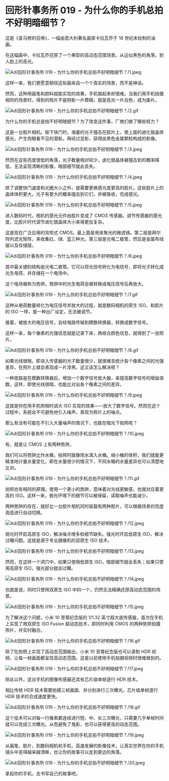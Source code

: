 # 回形针事务所 019 - 为什么你的手机总拍不好明暗细节？

这是《圣马修的召唤》，一幅由意大利著名画家卡拉瓦乔于 16 世纪末绘制的油画。

在这幅画中，卡拉瓦乔还原了一个典型的高动态范围场景。从近似黑色的角落，到人脸上的高光。

![Ad/回形针事务所 019 - 为什么你的手机总拍不好明暗细节？/1.jpeg](https://file.hsyhx.top/iPaperClipICU/web/assets/image/文字稿/Ad/回形针事务所%20019%20-%20为什么你的手机总拍不好明暗细节？/1.jpeg?imageMogr2/format/avif)

这样一来，我们更愿意相信这些画来自一个个真实的场景，而不是神话。

然而，这种用画笔和颜料就能实现的效果，手机做起来却很难。当我们用手机拍摄相同的场景时，得到的照片不是阴影一片模糊，就是高光一片白色，成为废片。

![Ad/回形针事务所 019 - 为什么你的手机总拍不好明暗细节？/2.gif](https://file.hsyhx.top/iPaperClipICU/web/assets/image/文字稿/Ad/回形针事务所%20019%20-%20为什么你的手机总拍不好明暗细节？/2.gif?imageMogr2/format/avif)

为什么你的手机总是拍不好明暗细节？为了改变这件事，厂商们做了哪些努力？

这是一台胶片相机。按下快门时，海量的光子撞击在胶片上，使上面的卤化银晶体感光，产生肉眼看不见的潜影。再经过显影，获得由黑色金属颗粒构成的影像。

![Ad/回形针事务所 019 - 为什么你的手机总拍不好明暗细节？/3.jpeg](https://file.hsyhx.top/iPaperClipICU/web/assets/image/文字稿/Ad/回形针事务所%20019%20-%20为什么你的手机总拍不好明暗细节？/3.jpeg?imageMogr2/format/avif)

然而在这些亮度很低的角落，光子数量相对较少，卤化银晶体被撞击到的概率降低，无法呈现清晰的影像，暗部细节就此丢失。

![Ad/回形针事务所 019 - 为什么你的手机总拍不好明暗细节？/4.jpeg](https://file.hsyhx.top/iPaperClipICU/web/assets/image/文字稿/Ad/回形针事务所%20019%20-%20为什么你的手机总拍不好明暗细节？/4.jpeg?imageMogr2/format/avif)

除了调整快门速度和光圈大小之外，就需要更换感光度更高的胶片。这些胶片上的晶体体积更大，光子有更大的概率撞击到它们，并被吸收，完成感光。

![Ad/回形针事务所 019 - 为什么你的手机总拍不好明暗细节？/5.jpeg](https://file.hsyhx.top/iPaperClipICU/web/assets/image/文字稿/Ad/回形针事务所%20019%20-%20为什么你的手机总拍不好明暗细节？/5.jpeg?imageMogr2/format/avif)

进入数码时代，相机的感光元件由胶片变成了 CMOS 传感器。调节传感器的感光度，比胶片时代调节卤化银晶体大小来得更加复杂。

这是现在广泛应用的背照式 CMOS。最上面是用来聚光的微透镜。第二层是拜尔阵列滤光矩阵，来收集红、绿、蓝三种光。第三层是光电二极管，然后是金属布线层以及存储层。

![Ad/回形针事务所 019 - 为什么你的手机总拍不好明暗细节？/6.jpeg](https://file.hsyhx.top/iPaperClipICU/web/assets/image/文字稿/Ad/回形针事务所%20019%20-%20为什么你的手机总拍不好明暗细节？/6.jpeg?imageMogr2/format/avif)

其中最关键的结构是光电二极管。它可以将光信号转化为电信号，即将光子转化成光生电荷，并存储在一个电场中。

这个电场被称为势阱。势阱中的光生电荷会被转换成电压信号后再放大。

![Ad/回形针事务所 019 - 为什么你的手机总拍不好明暗细节？/7.gif](https://file.hsyhx.top/iPaperClipICU/web/assets/image/文字稿/Ad/回形针事务所%20019%20-%20为什么你的手机总拍不好明暗细节？/7.gif?imageMogr2/format/avif)

这种从电荷数量转化为电压信号并放大的过程，就是数码相机的原生 ISO，和胶片的 ISO 一样，是一种出厂设定，无法被调节。

接着，被放大的电压信号，会经电路传输到模数转换器，转换成数字信号。

这样一来，每个像素的光强信息就能记录下来，再结合颜色信息，就得到了一张照片。

![Ad/回形针事务所 019 - 为什么你的手机总拍不好明暗细节？/8.gif](https://file.hsyhx.top/iPaperClipICU/web/assets/image/文字稿/Ad/回形针事务所%20019%20-%20为什么你的手机总拍不好明暗细节？/8.gif?imageMogr2/format/avif)

如果光线很暗，即进入传感器的光子数量很少，就很难去统计各个像素之间的光强差异，在照片上就会表现成一片漆黑。这又该怎么解决呢？

一种思路是在模数转换器后，增加一个数字信号放大器，来提高数字信号的增益倍数。这样，即使光线很暗，也能比对出各个像素之间的差异。

![Ad/回形针事务所 019 - 为什么你的手机总拍不好明暗细节？/9.jpeg](https://file.hsyhx.top/iPaperClipICU/web/assets/image/文字稿/Ad/回形针事务所%20019%20-%20为什么你的手机总拍不好明暗细节？/9.jpeg?imageMogr2/format/avif)

这就是你在用手机照相时调大 ISO 实现的效果——放大了数字信号。然而在这个过程中，系统会不可避免地引入噪声，表现为照片上的噪点。

那么有没有可能在不引入大量噪声的情况下，也能在暗光下拍照呢？

![Ad/回形针事务所 019 - 为什么你的手机总拍不好明暗细节？/10.jpeg](https://file.hsyhx.top/iPaperClipICU/web/assets/image/文字稿/Ad/回形针事务所%20019%20-%20为什么你的手机总拍不好明暗细节？/10.jpeg?imageMogr2/format/avif)

有，就是让 CMOS 上有两种势阱。

我们可以将势阱比作水桶，拍照时就像雨水滴入水桶。缩小桶的体积，我们就能更精准地计量水量变化，即在水量很少的情况下，不同水桶的水量差异也可以清楚地比对。

![Ad/回形针事务所 019 - 为什么你的手机总拍不好明暗细节？/11.gif](https://file.hsyhx.top/iPaperClipICU/web/assets/image/文字稿/Ad/回形针事务所%20019%20-%20为什么你的手机总拍不好明暗细节？/11.gif?imageMogr2/format/avif)

拍照也有相同的原理。使用一个更小的势阱，意味着对光线更敏感，也就对应着更高的 ISO。这样一来，弱光环境下的细节可以被保留，读取噪声也能减少。

两种势阱的存在，就好比一台胶片相机同时装载有两种胶片，可以根据场景的亮度高低进行自动切换。

![Ad/回形针事务所 019 - 为什么你的手机总拍不好明暗细节？/12.jpeg](https://file.hsyhx.top/iPaperClipICU/web/assets/image/文字稿/Ad/回形针事务所%20019%20-%20为什么你的手机总拍不好明暗细节？/12.jpeg?imageMogr2/format/avif)

弱光时开启高原生 ISO，解决噪点增多和细节缺失。强光时开启低原生 ISO，解决过曝问题。这就是源于专业摄像机的双原生 ISO 技术。

![Ad/回形针事务所 019 - 为什么你的手机总拍不好明暗细节？/13.jpeg](https://file.hsyhx.top/iPaperClipICU/web/assets/image/文字稿/Ad/回形针事务所%20019%20-%20为什么你的手机总拍不好明暗细节？/13.jpeg?imageMogr2/format/avif)

然而，在这样一个洞穴中，如果只使用低原生 ISO，暗部细节就会丢失；如果只使用高原生 ISO，强光部分就会过曝。

![Ad/回形针事务所 019 - 为什么你的手机总拍不好明暗细节？/14.jpeg](https://file.hsyhx.top/iPaperClipICU/web/assets/image/文字稿/Ad/回形针事务所%20019%20-%20为什么你的手机总拍不好明暗细节？/14.jpeg?imageMogr2/format/avif)

也就是说，同时只使用双原生 ISO 中的一个，仍然无法精确还原高动态范围的场景。

![Ad/回形针事务所 019 - 为什么你的手机总拍不好明暗细节？/15.jpeg](https://file.hsyhx.top/iPaperClipICU/web/assets/image/文字稿/Ad/回形针事务所%20019%20-%20为什么你的手机总拍不好明暗细节？/15.jpeg?imageMogr2/format/avif)

为了解决这个问题，小米 10 至尊纪念版的 1/1.32 英寸超大底传感器，首次在手机上实现了用双原生 ISO Fusion 超动态技术，即同时利用 CMOS 的两种势阱拍摄照片，并实时融合。

![Ad/回形针事务所 019 - 为什么你的手机总拍不好明暗细节？/16.gif](https://file.hsyhx.top/iPaperClipICU/web/assets/image/文字稿/Ad/回形针事务所%20019%20-%20为什么你的手机总拍不好明暗细节？/16.gif?imageMogr2/format/avif)

除了在拍照上实现了高动态范围输出，小米 10 至尊纪念版也可以录制 HDR 视频，让每一帧画面都呈现高动态范围。这是以前使用手机拍摄视频时很难做到的。

![Ad/回形针事务所 019 - 为什么你的手机总拍不好明暗细节？/17.jpeg](https://file.hsyhx.top/iPaperClipICU/web/assets/image/文字稿/Ad/回形针事务所%20019%20-%20为什么你的手机总拍不好明暗细节？/17.jpeg?imageMogr2/format/avif)

除此以外，这台手机的图像传感器还具有芯片级单帧逐行 HDR 技术。

相比传统 HDR 技术需要拍摄三帧画面、并分别进行三次曝光，芯片级单帧逐行 HDR 技术的合成速度更快。

![Ad/回形针事务所 019 - 为什么你的手机总拍不好明暗细节？/18.gif](https://file.hsyhx.top/iPaperClipICU/web/assets/image/文字稿/Ad/回形针事务所%20019%20-%20为什么你的手机总拍不好明暗细节？/18.gif?imageMogr2/format/avif)

这个技术可以对每一行像素都连续进行短、中、长三次曝光，只需要几乎单帧时间就可以完成三次曝光。从而避免了鬼影，也可以获得更高的动态范围。

![Ad/回形针事务所 019 - 为什么你的手机总拍不好明暗细节？/19.jpeg](https://file.hsyhx.top/iPaperClipICU/web/assets/image/文字稿/Ad/回形针事务所%20019%20-%20为什么你的手机总拍不好明暗细节？/19.jpeg?imageMogr2/format/avif)

从画笔、胶片，到数码相机和手机，高速发展的影像技术，让真实世界在你的手机镜头中变得越来越清晰，也让你的故事可以走到更远的角落。

![Ad/回形针事务所 019 - 为什么你的手机总拍不好明暗细节？/20.jpeg](https://file.hsyhx.top/iPaperClipICU/web/assets/image/文字稿/Ad/回形针事务所%20019%20-%20为什么你的手机总拍不好明暗细节？/20.jpeg?imageMogr2/format/avif)

拿起你的手机，去书写自己的故事吧。
